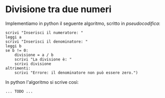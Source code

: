 # Divisione tra due numeri

Implementiamo in python il seguente algoritmo, scritto in *pseudocodifica*:

```
scrivi "Inserisci il numeratore: "
leggi a
scrivi "Inserisci il denominatore: "
leggi b
se b != 0:
    divisione = a / b
    scrivi "La divisione è: "
    scrivi divisione
altrimenti:
    scrivi "Errore: il denominatore non può essere zero.")
```

In python l'algoritmo si scrive così:
```
... TODO ...
```
